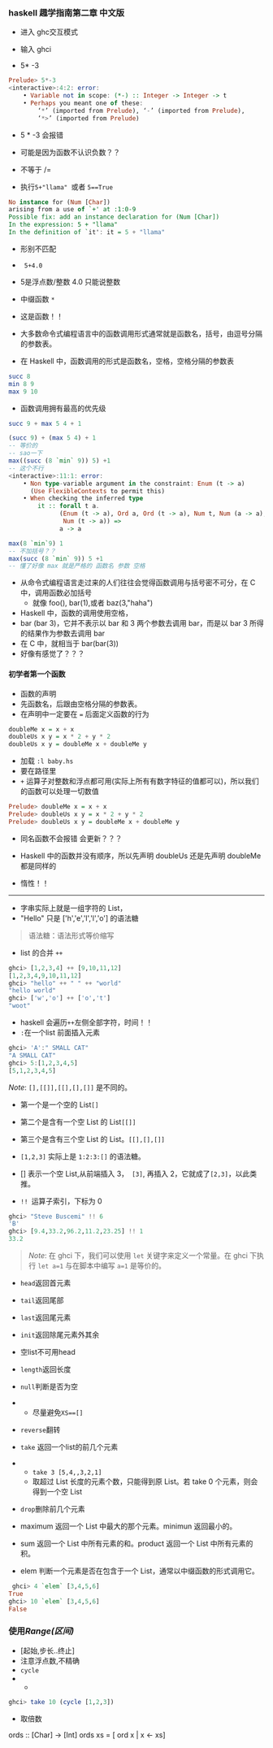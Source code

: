 ### haskell 趣学指南第二章 中文版

- 进入 ghc交互模式
- 输入 ghci

- 5* -3 
```haskell
Prelude> 5*-3
<interactive>:4:2: error:
    • Variable not in scope: (*-) :: Integer -> Integer -> t
    • Perhaps you meant one of these:
        ‘*’ (imported from Prelude), ‘-’ (imported from Prelude),
        ‘*>’ (imported from Prelude)
```
- 5 * -3 会报错
- 可能是因为函数不认识负数？？



- 不等于 /=

- 执行```5+"llama" ```或者 ```5==True ```
```haskell
No instance for (Num [Char])
arising from a use of `+' at :1:0-9
Possible fix: add an instance declaration for (Num [Char])
In the expression: 5 + "llama"
In the definition of `it': it = 5 + "llama"
```
- 形别不匹配
  
- ``` 5+4.0```
- 5是浮点数/整数 4.0 只能说整数

- 中缀函数 ```*```
- 这是函数！！


- 大多数命令式编程语言中的函数调用形式通常就是函数名，括号，由逗号分隔的参数表。
- 在 Haskell 中，函数调用的形式是函数名，空格，空格分隔的参数表
``` haskell 
succ 8
min 8 9
max 9 10
```
- 函数调用拥有最高的优先级
``` haskell 
succ 9 + max 5 4 + 1

(succ 9) + (max 5 4) + 1
-- 等价的 
-- sao一下
max((succ (8 `min` 9)) 5) +1
-- 这个不行
<interactive>:11:1: error:
    • Non type-variable argument in the constraint: Enum (t -> a)
      (Use FlexibleContexts to permit this)
    • When checking the inferred type
        it :: forall t a.
              (Enum (t -> a), Ord a, Ord (t -> a), Num t, Num (a -> a),
               Num (t -> a)) =>
              a -> a

max(8 `min`9) 1
-- 不加括号？？
max(succ (8 `min` 9)) 5 +1
-- 懂了好像 max 就是严格的 函数名 参数 空格 
```

- 从命令式编程语言走过来的人们往往会觉得函数调用与括号密不可分，在 C 中，调用函数必加括号
  - 就像 foo(), bar(1),或者 baz(3,"haha")
- Haskell 中，函数的调用使用空格，
- bar (bar 3)，它并不表示以 bar 和 3 两个参数去调用 bar，而是以 bar 3 所得的结果作为参数去调用 bar
- 在 C 中，就相当于 bar(bar(3))
- 好像有感觉了？？？
  




#### 初学者第一个函数
- 函数的声明 
- 先函数名，后跟由空格分隔的参数表。
- 在声明中一定要在 ``=`` 后面定义函数的行为
``` haskell
doubleMe x = x + x
doubleUs x y = x * 2 + y * 2 
doubleUs x y = doubleMe x + doubleMe y 


```

- 加载  ``:l baby.hs``
- 要在路径里
- ``+`` 运算子对整数和浮点都可用(实际上所有有数字特征的值都可以)，所以我们的函数可以处理一切数值 

```haskell
Prelude> doubleMe x = x + x
Prelude> doubleUs x y = x * 2 + y * 2 
Prelude> doubleUs x y = doubleMe x + doubleMe y 
```
- 同名函数不会报错 会更新？？？
  

- Haskell 中的函数并没有顺序，所以先声明 doubleUs 还是先声明 doubleMe 都是同样的
- 惰性！！ 



---
- 字串实际上就是一组字符的 List，
-  "Hello" 只是 ['h','e','l','l','o'] 的语法糖

>语法糖：语法形式等价缩写

- list 的合并 ``++``
```haskell
ghci> [1,2,3,4] ++ [9,10,11,12]  
[1,2,3,4,9,10,11,12]  
ghci> "hello" ++ " " ++ "world"  
"hello world"  
ghci> ['w','o'] ++ ['o','t']  
"woot"
```

- haskell 会遍历```++```左侧全部字符，时间！！
- ```:```在一个list 前面插入元素

```haskell
ghci> 'A':" SMALL CAT"  
"A SMALL CAT"  
ghci> 5:[1,2,3,4,5] 
[5,1,2,3,4,5]
```

*Note*: ``[],[[]],[[],[],[]]`` 是不同的。
- 第一个是一个空的 List```[]```
- 第二个是含有一个空 List 的 List```[[]]```
- 第三个是含有三个空 List 的 List。```[[],[],[]]```
  

- ```[1,2,3]``` 实际上是 ```1:2:3:[]``` 的语法糖。
- [] 表示一个空 List,从前端插入 3，``` [3]```, 再插入 2，它就成了```[2,3]```，以此类推。

- ```!! ```运算子索引，下标为 0

```haskell
ghci> "Steve Buscemi" !! 6  
'B'  
ghci> [9.4,33.2,96.2,11.2,23.25] !! 1  
33.2
```

>*Note*: 在 ghci 下，我们可以使用 ``let`` 关键字来定义一个常量。在 ghci 下执行 ``let a=1`` 与在脚本中编写 ``a=1`` 是等价的。

- ```head```返回首元素
- ```tail```返回尾部
- ```last```返回尾元素
- ```init```返回除尾元素外其余
- 空list不可用head
- ```length```返回长度
- ```null```判断是否为空
- - 尽量避免```XS==[]```
- ```reverse```翻转
- ```take``` 返回一个list的前几个元素
- - ```take 3 [5,4,,3,2,1]```
  - 取超过 List 长度的元素个数，只能得到原 List。若 take 0 个元素，则会得到一个空 List

- ```drop```删除前几个元素
- maximum 返回一个 List 中最大的那个元素。minimun 返回最小的。
- sum 返回一个 List 中所有元素的和。product 返回一个 List 中所有元素的积。
- elem 判断一个元素是否在包含于一个 List，通常以中缀函数的形式调用它。

``` haskell 
 ghci> 4 `elem` [3,4,5,6]  
True  
ghci> 10 `elem` [3,4,5,6]  
False
```


### 使用*Range(区间)*

- [起始,步长..终止]
- 注意浮点数,不精确
- ```cycle```
- - 
```haskell
ghci> take 10 (cycle [1,2,3])
```
- 取倍数 

ords :: [Char] -> [Int]
ords xs = [ ord x | x <- xs]
